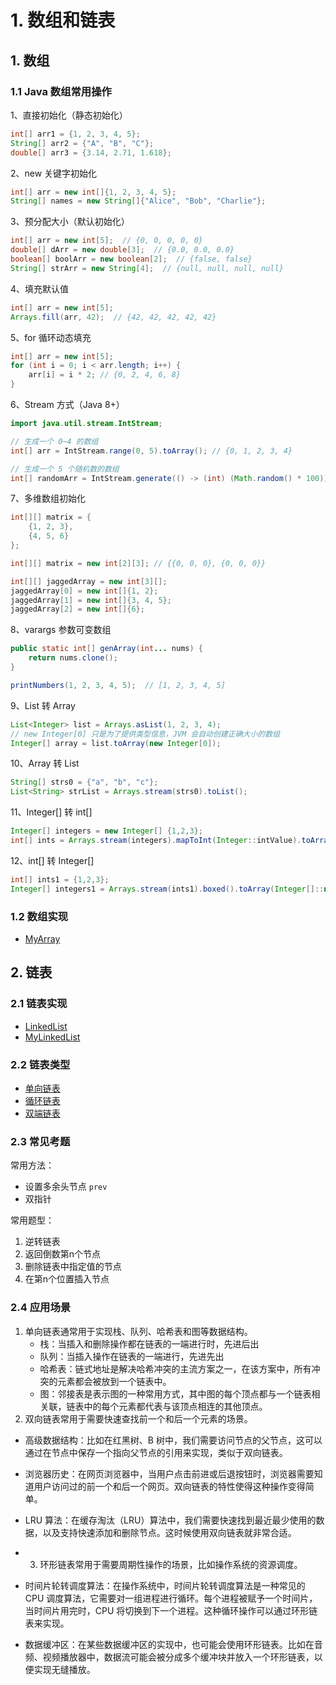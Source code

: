 # 1. 数组和链表

## 1. 数组

### 1.1 Java 数组常用操作

1、直接初始化（静态初始化）
```java
int[] arr1 = {1, 2, 3, 4, 5};
String[] arr2 = {"A", "B", "C"};
double[] arr3 = {3.14, 2.71, 1.618};
```

2、new 关键字初始化
```java
int[] arr = new int[]{1, 2, 3, 4, 5};
String[] names = new String[]{"Alice", "Bob", "Charlie"};
```

3、预分配大小（默认初始化）
```java
int[] arr = new int[5];  // {0, 0, 0, 0, 0}
double[] dArr = new double[3];  // {0.0, 0.0, 0.0}
boolean[] boolArr = new boolean[2];  // {false, false}
String[] strArr = new String[4];  // {null, null, null, null}
```

4、填充默认值
```java
int[] arr = new int[5];
Arrays.fill(arr, 42);  // {42, 42, 42, 42, 42}  
```

5、for 循环动态填充
```java
int[] arr = new int[5];
for (int i = 0; i < arr.length; i++) {
    arr[i] = i * 2; // {0, 2, 4, 6, 8}
}
```

6、Stream 方式（Java 8+）
```java
import java.util.stream.IntStream;

// 生成一个 0~4 的数组
int[] arr = IntStream.range(0, 5).toArray(); // {0, 1, 2, 3, 4}

// 生成一个 5 个随机数的数组
int[] randomArr = IntStream.generate(() -> (int) (Math.random() * 100)).limit(5).toArray();
```

7、多维数组初始化
```java
int[][] matrix = {
    {1, 2, 3},
    {4, 5, 6}
};

int[][] matrix = new int[2][3]; // {{0, 0, 0}, {0, 0, 0}}

int[][] jaggedArray = new int[3][];
jaggedArray[0] = new int[]{1, 2};
jaggedArray[1] = new int[]{3, 4, 5};
jaggedArray[2] = new int[]{6};
```

8、varargs 参数可变数组
```java
public static int[] genArray(int... nums) {
    return nums.clone();
}

printNumbers(1, 2, 3, 4, 5);  // [1, 2, 3, 4, 5]
```

9、List 转 Array
```java
List<Integer> list = Arrays.asList(1, 2, 3, 4);
// new Integer[0] 只是为了提供类型信息，JVM 会自动创建正确大小的数组
Integer[] array = list.toArray(new Integer[0]);
```

10、Array 转 List
```java
String[] strs0 = {"a", "b", "c"};
List<String> strList = Arrays.stream(strs0).toList();
```

11、Integer[] 转 int[]
```java
Integer[] integers = new Integer[] {1,2,3};
int[] ints = Arrays.stream(integers).mapToInt(Integer::intValue).toArray();
```

12、int[] 转 Integer[]
```java
int[] ints1 = {1,2,3};
Integer[] integers1 = Arrays.stream(ints1).boxed().toArray(Integer[]::new);
```

### 1.2 数组实现

- [MyArray](../core/array/MyArray.java)

## 2. 链表

### 2.1 链表实现

- [LinkedList](../core/linkedlist/LinkedList.java)
- [MyLinkedList](../core/linkedlist/MyLinkedList.java)

### 2.2 链表类型

- [单向链表](../core/linkedlist/MyLinkedList1.java)
- [循环链表](../core/linkedlist/CircularLinkedList.java)
- [双端链表](../core/linkedlist/DoublyLinkedList.java)

### 2.3 常见考题

常用方法：
- 设置多余头节点 `prev`
- 双指针

常用题型：
1. 逆转链表
2. 返回倒数第n个节点
3. 删除链表中指定值的节点
4. 在第n个位置插入节点

### 2.4 应用场景

1. 单向链表通常用于实现栈、队列、哈希表和图等数据结构。
   - 栈：当插入和删除操作都在链表的一端进行时，先进后出
   - 队列：当插入操作在链表的一端进行，先进先出
   - 哈希表：链式地址是解决哈希冲突的主流方案之一，在该方案中，所有冲突的元素都会被放到一个链表中。
   - 图：邻接表是表示图的一种常用方式，其中图的每个顶点都与一个链表相关联，链表中的每个元素都代表与该顶点相连的其他顶点。
2. 双向链表常用于需要快速查找前一个和后一个元素的场景。
- 高级数据结构：比如在红黑树、B 树中，我们需要访问节点的父节点，这可以通过在节点中保存一个指向父节点的引用来实现，类似于双向链表。
- 浏览器历史：在网页浏览器中，当用户点击前进或后退按钮时，浏览器需要知道用户访问过的前一个和后一个网页。双向链表的特性使得这种操作变得简单。
- LRU 算法：在缓存淘汰（LRU）算法中，我们需要快速找到最近最少使用的数据，以及支持快速添加和删除节点。这时候使用双向链表就非常合适。

- 3. 环形链表常用于需要周期性操作的场景，比如操作系统的资源调度。

- 时间片轮转调度算法：在操作系统中，时间片轮转调度算法是一种常见的 CPU 调度算法，它需要对一组进程进行循环。每个进程被赋予一个时间片，当时间片用完时，CPU 将切换到下一个进程。这种循环操作可以通过环形链表来实现。
- 数据缓冲区：在某些数据缓冲区的实现中，也可能会使用环形链表。比如在音频、视频播放器中，数据流可能会被分成多个缓冲块并放入一个环形链表，以便实现无缝播放。